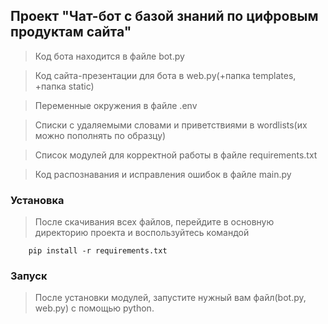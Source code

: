 ## Проект "Чат-бот c базой знаний по цифровым продуктам сайта"

>Код бота находится в файле bot.py

>Код сайта-презентации для бота в web.py(+папка templates, +папка static) 

>Переменные окружения в файле .env 

>Списки с удаляемыми словами и приветствиями в wordlists(их можно пополнять по образцу)

>Список модулей для корректной работы в файле requirements.txt

> Код распознавания и исправления ошибок в файле main.py

### Установка
> После скачивания всех файлов, перейдите в основную директорию проекта и воспользуйтесь командой
        
        pip install -r requirements.txt

### Запуск
> После установки модулей, запустите нужный вам файл(bot.py, web.py) с помощью python.